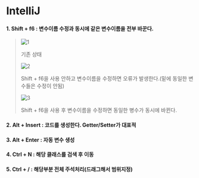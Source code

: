
# IntelliJ

#### 1. Shift + f6 : 변수이름 수정과 동시에 같은 변수이름을 전부 바꾼다.

>![1](https://user-images.githubusercontent.com/114403546/194759864-71d2034e-4665-4a08-ac8b-fff9c9c6824d.png)
>
>기존 상태
>
>![2](https://user-images.githubusercontent.com/114403546/194759912-74cbb6ec-4187-440f-8c9f-608bcde552bf.png)
>
>Shift + f6을 사용 안하고 변수이름을 수정하면 오류가 발생한다.(밑에 동일한 변수들은 수정이 안됨)
>
>![3](https://user-images.githubusercontent.com/114403546/194759916-cff018ba-7ab4-42cf-90a3-92a62bb89c7d.png)
>
>Shift + f6을 사용 후 변수이름을 수정하면 동일한 병수가 동시에 바뀐다.

#### 2. Alt + Insert : 코드를 생성한다. Getter/Setter가 대표적

#### 3. Alt + Enter : 자동 변수 생성

#### 4. Ctrl + N : 해당 클래스를 검색 후 이동

#### 5. Ctrl + / : 해당부분 전체 주석처리(드래그해서 범위지정)
